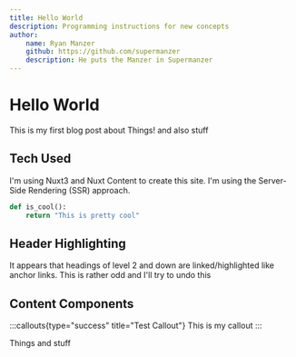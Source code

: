 ```yaml
---
title: Hello World
description: Programming instructions for new concepts
author:
    name: Ryan Manzer
    github: https://github.com/supermanzer
    description: He puts the Manzer in Supermanzer
---
```


# Hello World

This is my first blog post about Things! and also stuff

## Tech Used

I'm using Nuxt3 and Nuxt Content to create this site.  I'm using the Server-Side Rendering (SSR) approach.

```python
def is_cool():
    return "This is pretty cool"
```

## Header Highlighting

It appears that headings of level 2 and down are linked/highlighted like anchor links. This is rather odd and I'll try to undo this


## Content Components


:::callouts{type="success" title="Test Callout"}
This is my callout
:::

Things and stuff